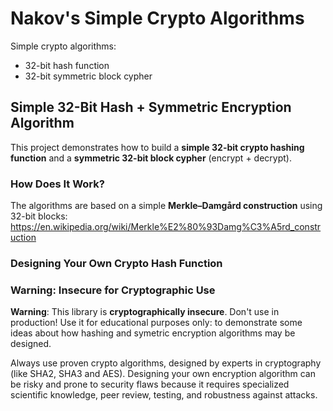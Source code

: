 # Nakov's Simple Crypto Algorithms

Simple crypto algorithms:
  - 32-bit hash function
  - 32-bit symmetric block cypher

## Simple 32-Bit Hash + Symmetric Encryption Algorithm

This project demonstrates how to build a **simple 32-bit crypto hashing function** and 
a **symmetric 32-bit block cypher** (encrypt + decrypt).

### How Does It Work?

The algorithms are based on a simple **Merkle–Damgård construction** using 32-bit blocks:
https://en.wikipedia.org/wiki/Merkle%E2%80%93Damg%C3%A5rd_construction

### Designing Your Own Crypto Hash Function


### Warning: Insecure for Cryptographic Use

**Warning**: This library is **cryptographically insecure**. Don't use in production!
Use it for educational purposes only: to demonstrate some ideas about
how hashing and symetric encryption algorithms may be designed.

Always use proven crypto algorithms, designed by experts in cryptography (like SHA2, SHA3 and AES).
Designing your own encryption algorithm can be risky and prone to security flaws because it requires
specialized scientific knowledge, peer review, testing, and robustness against attacks.
